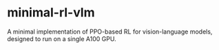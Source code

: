 # minimal-rl-vlm
A minimal implementation of PPO-based RL for vision-language models, designed to run on a single A100 GPU.
